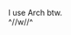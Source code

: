 I use Arch btw.           
^//w//^
<!---
Dvd-Znf/Dvd-Znf is a ✨ special ✨ repository because its `README.md` (this file) appears on your GitHub profile.
You can click the Preview link to take a look at your changes.
--->
